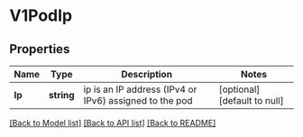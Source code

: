 # V1PodIp

## Properties
Name | Type | Description | Notes
------------ | ------------- | ------------- | -------------
**Ip** | **string** | ip is an IP address (IPv4 or IPv6) assigned to the pod | [optional] [default to null]

[[Back to Model list]](../README.md#documentation-for-models) [[Back to API list]](../README.md#documentation-for-api-endpoints) [[Back to README]](../README.md)

